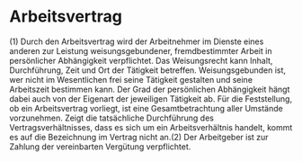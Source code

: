 # Arbeitsvertrag

(1) Durch den Arbeitsvertrag wird der Arbeitnehmer im Dienste eines anderen zur Leistung weisungsgebundener, fremdbestimmter Arbeit in persönlicher Abhängigkeit verpflichtet. Das Weisungsrecht kann Inhalt, Durchführung, Zeit und Ort der Tätigkeit betreffen. Weisungsgebunden ist, wer nicht im Wesentlichen frei seine Tätigkeit gestalten und seine Arbeitszeit bestimmen kann. Der Grad der persönlichen Abhängigkeit hängt dabei auch von der Eigenart der jeweiligen Tätigkeit ab. Für die Feststellung, ob ein Arbeitsvertrag vorliegt, ist eine Gesamtbetrachtung aller Umstände vorzunehmen. Zeigt die tatsächliche Durchführung des Vertragsverhältnisses, dass es sich um ein Arbeitsverhältnis handelt, kommt es auf die Bezeichnung im Vertrag nicht an.(2) Der Arbeitgeber ist zur Zahlung der vereinbarten Vergütung verpflichtet. 

